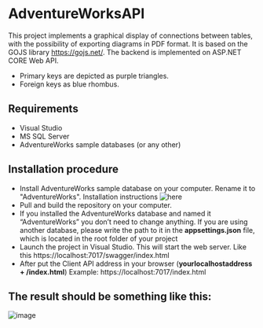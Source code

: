 # AdventureWorksAPI
  This project implements a graphical display of connections between tables, with the possibility of exporting diagrams in PDF format. It is based on the GOJS library https://gojs.net/. The backend is implemented on ASP.NET CORE Web API.
  - Primary keys are depicted as purple triangles. 
  - Foreign  keys as blue rhombus.
## Requirements
- Visual Studio
- MS SQL Server
- AdventureWorks sample databases (or any other)
## Installation procedure
- Install AdventureWorks sample database on your computer. Rename it to "AdventureWorks". Installation instructions ![here](https://learn.microsoft.com/en-us/sql/samples/adventureworks-install-configure?view=sql-server-ver16&tabs=ssms)
- Pull and build the repository on your computer.
- If you installed the AdventureWorks database and named it “AdventureWorks” you don’t need to change anything. If you are using another database, please write the path to it in the **appsettings.json** file, which is located in the root folder of your project
- Launch the project in Visual Studio. This will start the web server. Like this https://localhost:7017/swagger/index.html
- After put the Client API address in your browser (**yourlocalhostaddress + /index.html**)  Example: https://localhost:7017/index.html
## The result should be something like this:
![image](https://github.com/PavelM2019/AdventureWorksAPI/assets/55024344/bf29059d-df66-42e6-8450-de3e7e0168ce)








